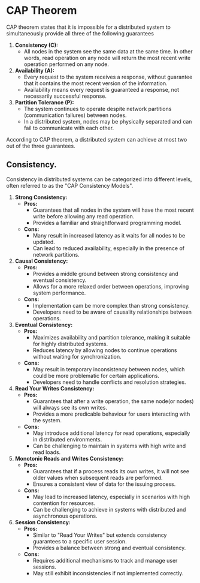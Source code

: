 # CAP Theorem

CAP theorem states that it is impossible for a distributed system to simultaneously provide all three of the following guarantees

1. **Consistency (C):**
   - All nodes in the system see the same data at the same time. In other words, read operation on any node will return the most recent write operation performed on any node.
2. **Availability (A):**
   - Every request to the system receives a response, without guarantee that it contains the most recent version of the information.
   - Availability means every request is guaranteed a response, not necessarily successful response.
3. **Partition Tolerance (P):**
   - The system continues to operate despite network partitions (communication failures) between nodes.
   - In a distributed system, nodes may be physically separated and can fail to communicate with each other.

According to CAP theorem, a distributed system can achieve at most two out of the three guarantees.

## Consistency.

Consistency in distributed systems can be categorized into different levels, often referred to as the "CAP Consistency Models".

1. **Strong Consistency:**
   - **Pros:** 
     - Guarantees that all nodes in the system will have the most recent write before allowing any read operation.
     - Provides a familiar and straightforward programming model.
   - **Cons:**
     - Many result in increased latency as it waits for all nodes to be updated.
     - Can lead to reduced availability, especially in the presence of network partitions.
2. **Causal Consistency:**
   - **Pros:**
     - Provides a middle ground between strong consistency and eventual consistency.
     - Allows for a more relaxed order between operations, improving system performance.
   - **Cons:**
     - Implementation cam be more complex than strong consistency.
     - Developers need to be aware of causality relationships between operations.
3. **Eventual Consistency:**
   - **Pros:**
     - Maximizes availability and partition tolerance, making it suitable for highly distributed systems.
     - Reduces latency by allowing nodes to continue operations without waiting for synchronization.
   - **Cons:**
     - May result in temporary inconsistency between nodes, which could be more problematic for certain applications.
     - Developers need to handle conflicts and resolution strategies.
4. **Read Your Writes Consistency:**
   - **Pros:**
     - Guarantees that after a write operation, the same node(or nodes) will always see its own writes.
     - Provides a more predicable behaviour for users interacting with the system.
   - **Cons:**
     - May introduce additional latency for read operations, especially in distributed environments.
     - Can be challenging to maintain in systems with high write and read loads.
5. **Monotonic Reads and Writes Consistency:**
    - **Pros:**
      - Guarantees that if a process reads its own writes, it will not see older values when subsequent reads are performed.
      - Ensures a consistent view of data for the issuing process.
    - **Cons:**
      - May lead to increased latency, especially in scenarios with high contention for resources.
      - Can be challenging to achieve in systems with distributed and asynchronous operations.
6. **Session Consistency:**
   - **Pros:**
     - Similar to "Read Your Writes" but extends consistency guarantees to a specific user session.
     - Provides a balance between strong and eventual consistency.
   - **Cons:**
     - Requires additional mechanisms to track and manage user sessions.
     - May still exhibit inconsistencies if not implemented correctly.
